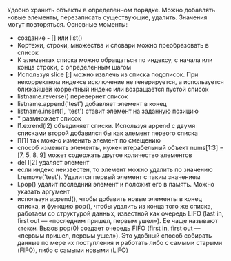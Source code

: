 Удобно хранить объекты в определенном порядке. Можно добавлять новые элементы, перезаписать существующие, удалить. Значения могут повторяться.
Основные моменты:
- создание - [] или list()
- Кортежи, строки, множества и словари можно преобразовать в список
- К элементах списка можно обращаться по индексу, с начала или конца строки, с определенным шагом
- Используя slice [:] можно извлечь из списка подсписок. При некорректном индексе исключение не генерируется, а используется ближайшей корректный индекс или возращается пустой список
- listname.reverse() перевернет список
- listname.append('test') добавляет элемент в конец
- listname.insert(1, 'test') ставит элемент на заданную позицию
- \* размножает список
- l1.exrend(l2) объединяет списки. Используя append с двумя списками второй добавился бы как элемент первого списка
- l1[1] так можно изменить элемент по смещению
- способ изменить элементы, нужен итерабельный объект
  nums[1:3] = [7, 5, 8, 9] может содержать другое количество элементов
- del l[2] удаляет элемент
- если индекс неизвестен, то элемент можно удалить по значению l.remove('test'). Удалится первый элемент с таким значением
- l.pop() удалит последний элемент и положит его в память. Можно указать аргумент
- используя append(), чтобы добавить новые элементы в конец списка, и функцию pop(), чтобы удалить из конца того же списка, работаем со структурой данных, известной как очередь LIFO (last in, first out — «последним пришел, первым ушел»). Ее чаще называют `стеком`. Вызов pop(0) создает очередь FIFO (first in, first out — «первым пришел, первым ушел»). Это удобный способ собирать данные по мере их поступления и работать либо с самыми старыми (FIFO), либо с самыми новыми (LIFO)
  


